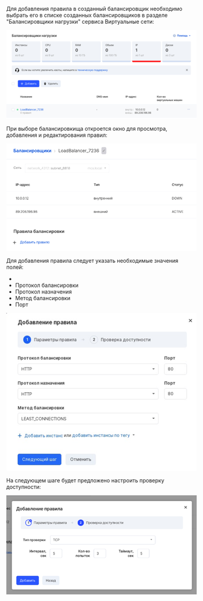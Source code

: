 Для добавления правила в созданный балансировщик необходимо выбрать его в списке созданных балансировщиков в разделе "Балансировщики нагрузки" сервиса Виртуальные сети:

![](./assets/1596032995244-1596032995244.png)

При выборе балансировкища откроется окно для просмотра, добавления и редактирования правил:

![](./assets/1596033021683-1596033021683.png)

Для добавления правила следует указать необходимые значения полей:

*   
*   Протокол балансировки
*   Протокол назначения
*   Метод балансировки
*   Порт

![](./assets/1603310081299-dobavleniya-pravil-balansirovshchika.jpg)

На следующем шаге будет предложено настроить проверку доступности:

![](./assets/1596058338759-1596058338759.png)